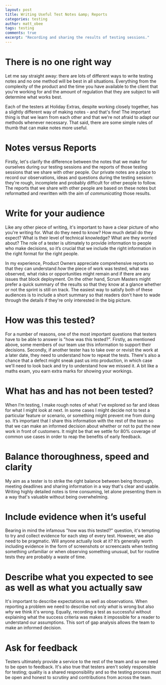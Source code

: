 ```yaml
---
layout: post
title: Writing Useful Test Notes &amp; Reports
categories: testing
author: matt_obee
tags: testing
comments: true
excerpt: "Recording and sharing the results of testing sessions."
---
```


# There is no one right way
Let me say straight away: there are lots of different ways to write testing notes and no one method will be best in all situations. Everything from the complexity of the product and the time you have available to the client that you're working for and the amount of regulation that they are subject to will determine what works best.

Each of the testers at Holiday Extras, despite working closely together, has a slightly different way of making notes - and that's fine! The important thing is that we learn from each other and that we're not afraid to adapt our methods whenever necessary. That said, there are some simple rules of thumb that can make notes more useful.

# Notes versus Reports
Firstly, let's clarify the difference between the notes that we make for ourselves during our testing sessions and the reports of those testing sessions that we share with other people. Our private notes are a place to record our observations, ideas and questions during the testing session: they're rough, incomplete and probably difficult for other people to follow. The reports that we share with other people are based on these notes but reformatted and rewritten with the aim of _communicating_ those results.

# Write for your audience
Like any other piece of writing, it's important to have a clear picture of who you're writing for. What do they need to know? How much detail do they expect? What is their level of technical knowledge? What are they worried about? The role of a tester is ultimately to provide information to people who make decisions, so it’s crucial that we include the right information in the right format for the right people.

In my experience, Product Owners appreciate comprehensive reports so that they can understand _how_ the piece of work was tested, what was observed, what risks or opportunities might remain and if there are any issues that block deployment. On the other hand, Scrum Masters might prefer a quick summary of the results so that they know at a glance whether or not the sprint is still on track. The easiest way to satisfy both of these audiences is to include a short summary so that readers don't have to wade through the details if they're only interested in the big picture.

# How was this tested?
For a number of reasons, one of the most important questions that testers have to be able to answer is "how was this tested?". Firstly, as mentioned above, some members of our team use this information to support their decisions. Secondly, if another tester has to take over or revisit the work at a later date, they need to understand how to repeat the tests. There's also a chance that a defect might sneak past us into production, in which case we'll need to look back and try to understand how we missed it. A bit like a maths exam, you earn extra marks for showing your workings.

# What has and has not been tested?
When I’m testing, I make rough notes of what I’ve explored so far and ideas for what I might look at next. In some cases I might decide not to test a particular feature or scenario, or something might prevent me from doing so. It’s important that I share this information with the rest of the team so that we can make an informed decision about whether or not to put the new work in front of customers. It might be that we settle for 80% coverage of common use cases in order to reap the benefits of early feedback.

# Balance thoroughness, speed and clarity
My aim as a tester is to strike the right balance between being thorough, meeting deadlines and sharing information in a way that's clear and usable. Writing highly detailed notes is time consuming, let alone presenting them in a way that's valuable without being overwhelming.

# Include evidence when it’s useful
Bearing in mind the infamous "how was this tested?" question, it's tempting to try and collect evidence for each step of every test. However, we also need to be pragmatic. Will anyone actually look at it? It’s generally worth including evidence in the form of screenshots or screencasts when testing something unfamiliar or when observing something unusual, but for routine tests they are probably a waste of time.

# Describe what you expected to see as well as what you actually saw
It's important to describe expectations as well as observations. When reporting a problem we need to describe not only _what_ is wrong but also _why_ we think it's wrong. Equally, recording a test as successful without explaining what the success criteria was makes it impossible for a reader to understand our assumptions. This sort of gap analysis allows the team to make an informed decision.

# Ask for feedback
Testers ultimately provide a service to the rest of the team and so we need to be open to feedback. It's also true that testers aren't solely responsible for testing; quality is a shared responsibility and so the testing process must be open and honest to scrutiny and contributions from across the team.
